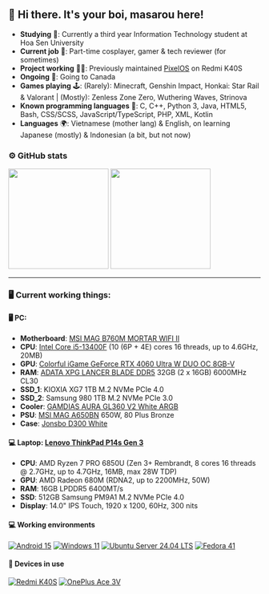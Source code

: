 ## 👋 Hi there. It's your boi, masarou here!

- <b>Studying</b> 🏢: Currently a third year Information Technology student at Hoa Sen University
- <b>Current job</b> 💼: Part-time cosplayer, gamer & tech reviewer (for sometimes)
- <b>Project working</b> 🧑‍💻: Previously maintained <a href="https://github.com/PixelOS-AOSP">PixelOS</a> on Redmi K40S
- <b>Ongoing</b> 🌱: Going to Canada
- <b>Games playing</b> 🕹️: (Rarely): Minecraft, Genshin Impact, Honkai: Star Rail & Valorant | (Mostly): Zenless Zone Zero, Wuthering Waves, Strinova
- <b>Known programming languages</b> 🌟: C, C++, Python 3, Java, HTML5, Bash, CSS/SCSS, JavaScript/TypeScript, PHP, XML, Kotlin
- <b>Languages</b> 🌍: Vietnamese (mother lang) & English, on learning Japanese (mostly) & Indonesian (a bit, but not now)

### ⚙️ GitHub stats
<p align="left">
  
<img height="200em" src="https://github-readme-stats.vercel.app/api?username=itsurboimasarou&show_icons=true&theme=tokyonight&include_all_commits=true"/>
<img height="200em" src="https://github-readme-stats.vercel.app/api/top-langs/?username=itsurboimasarou&layout=compact&langs_count=8&theme=tokyonight"/>
  
</p>

---------------------------------------------------------------------------------------
### 🖥️ Current working things:

#### 🖥️ PC:
- <b>Motherboard</b>: [MSI MAG B760M MORTAR WIFI II](https://www.msi.com/Motherboard/MAG-B760M-MORTAR-WIFI-II)
- <b>CPU</b>: [Intel Core i5-13400F](https://ark.intel.com/content/www/us/en/ark/products/230501/intel-core-i5-13400f-processor-20m-cache-up-to-4-60-ghz.html) (10 (6P + 4E) cores 16 threads, up to 4.6GHz, 20MB)
- <b>GPU</b>: [Colorful iGame GeForce RTX 4060 Ultra W DUO OC 8GB-V](https://en.colorful.cn/en/home/product?mid=102&id=beb4ef67-34eb-4b32-aac9-cd6178ce03cd)
- <b>RAM</b>: [ADATA XPG LANCER BLADE DDR5](https://www.xpg.com/us/xpg/dram-modules-lancer-blade-rgb-ddr5) 32GB (2 x 16GB) 6000MHz CL30
- <b>SSD_1</b>: KIOXIA XG7 1TB M.2 NVMe PCIe 4.0
- <b>SSD_2</b>: Samsung 980 1TB M.2 NVMe PCIe 3.0
- <b>Cooler</b>: [GAMDIAS AURA GL360 V2 White ARGB](https://www.gamdias.com/en/aura/component/cooler/AURA_GL360_V2)
- <b>PSU</b>: [MSI MAG A650BN](https://www.msi.com/Power-Supply/MAG-A650BN) 650W, 80 Plus Bronze
- <b>Case</b>: [Jonsbo D300 White](https://www.jonsbo.com/en/products/D300White.html)

#### 💻 Laptop: [Lenovo ThinkPad P14s Gen 3](https://www.lenovo.com/us/en/p/laptops/thinkpad/thinkpadp/thinkpad-p14s-gen-3-14-inch-amd/len101t0048?srsltid=AfmBOoovqGBkI9PqvGBh70-BwajQTUOAFcxTo9E1tAM_-V9TeB7xoNW0)
- <b>CPU</b>: AMD Ryzen 7 PRO 6850U (Zen 3+ Rembrandt, 8 cores 16 threads @ 2.7GHz, up to 4.7GHz, 16MB, max 28W TDP)
- <b>GPU</b>: AMD Radeon 680M (RDNA2, up to 2200MHz, 50W)
- <b>RAM</b>: 16GB LPDDR5 6400MT/s
- <b>SSD</b>: 512GB Samsung PM9A1 M.2 NVMe PCIe 4.0
- <b>Display</b>: 14.0" IPS Touch, 1920 x 1200, 60Hz, 300 nits

#### 💻 Working environments
[![Android 15](https://img.shields.io/badge/Android_15-3DDC84?style=for-the-badge&logo=android&logoColor=white)](https://www.android.com/android-15)
[![Windows 11](https://img.shields.io/badge/Windows_11-0078D6?style=for-the-badge&logo=microsoft&logoColor=white)](https://www.microsoft.com/en-us/windows/windows-11)
[![Ubuntu Server 24.04 LTS](https://img.shields.io/badge/Ubuntu_Server_24.04_LTS-E95420?style=for-the-badge&logo=ubuntu&logoColor=white)](https://releases.ubuntu.com/noble)
[![Fedora 41](https://img.shields.io/badge/Fedora_41-294172?style=for-the-badge&logo=fedora&logoColor=white)](https://fedoramagazine.org/announcing-fedora-linux-41/)

#### 📱 Devices in use
[![Redmi K40S](https://img.shields.io/badge/Redmi_K40S-fd4900?style=for-the-badge&logo=xiaomi&logoColor=ffffff)](https://www.mi.com/redmik40s)
[![OnePlus Ace 3V](https://img.shields.io/badge/OnePlus_Ace_3V-E9333C.svg?style=for-the-badge&logo=oneplus&logoColor=ffffff)](https://www.oneplus.com/cn/ace-3v)
